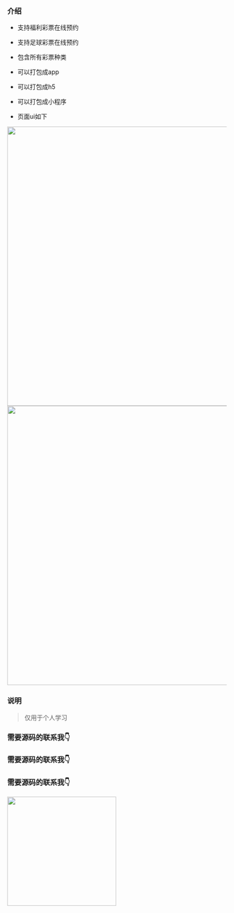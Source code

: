  ### 介绍
 - 支持福利彩票在线预约
 - 支持足球彩票在线预约
 - 包含所有彩票种类
 - 可以打包成app
 - 可以打包成h5
 - 可以打包成小程序


- 页面ui如下

 <img src="https://i-blog.csdnimg.cn/direct/f73af7e6a0334250839d5a06103dffd9.jpeg#pic_center" height="640px">


<img src="https://i-blog.csdnimg.cn/direct/08b5da27b6204b68b42b5fa6e113c174.jpeg#pic_center" height="640px">



### 说明
>仅用于个人学习

### 需要源码的联系我👇
### 需要源码的联系我👇
### 需要源码的联系我👇

<img src="https://pic1.zhimg.com/80/v2-69448806d6a2a0627733e2ece4ff3f52_720w.jpg" height="250px">